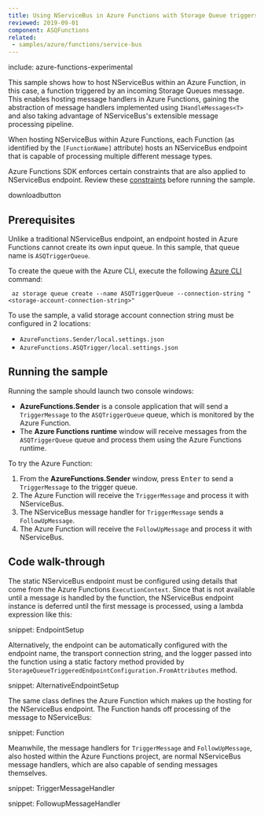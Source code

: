 ```yaml
---
title: Using NServiceBus in Azure Functions with Storage Queue triggers
reviewed: 2019-09-01
component: ASQFunctions
related:
 - samples/azure/functions/service-bus
---
```


include: azure-functions-experimental

This sample shows how to host NServiceBus within an Azure Function, in this case, a function triggered by an incoming Storage Queues message. This enables hosting message handlers in Azure Functions, gaining the abstraction of message handlers implemented using `IHandleMessages<T>` and also taking advantage of NServiceBus's extensible message processing pipeline.

When hosting NServiceBus within Azure Functions, each Function (as identified by the `[FunctionName]` attribute) hosts an NServiceBus endpoint that is capable of processing multiple different message types.

Azure Functions SDK enforces certain constraints that are also applied to NServiceBus endpoint. Review these [constraints](/nservicebus/hosting/azure-functions/) before running the sample.

downloadbutton

## Prerequisites

Unlike a traditional NServiceBus endpoint, an endpoint hosted in Azure Functions cannot create its own input queue. In this sample, that queue name is `ASQTriggerQueue`.

To create the queue with the Azure CLI, execute the following [Azure CLI](https://docs.microsoft.com/en-us/cli/azure/install-azure-cli) command:

```
 az storage queue create --name ASQTriggerQueue --connection-string "<storage-account-connection-string>"
```

To use the sample, a valid storage account connection string must be configured in  2 locations:

* `AzureFunctions.Sender/local.settings.json`
* `AzureFunctions.ASQTrigger/local.settings.json`

## Running the sample

Running the sample should launch two console windows:

* **AzureFunctions.Sender** is a console application that will send a `TriggerMessage` to the `ASQTriggerQueue` queue, which is monitored by the Azure Function.
* The **Azure Functions runtime** window will receive messages from the `ASQTriggerQueue` queue and process them using the Azure Functions runtime.

To try the Azure Function:

1. From the **AzureFunctions.Sender** window, press <kbd>Enter</kbd> to send a `TriggerMessage` to the trigger queue.
1. The Azure Function will receive the `TriggerMessage` and process it with NServiceBus.
1. The NServiceBus message handler for `TriggerMessage` sends a `FollowUpMessage`.
1. The Azure Function will receive the `FollowUpMessage` and process it with NServiceBus.

## Code walk-through

The static NServiceBus endpoint must be configured using details that come from the Azure Functions `ExecutionContext`. Since that is not available until a message is handled by the function, the NServiceBus endpoint instance is deferred until the first message is processed, using a lambda expression like this:

snippet: EndpointSetup

Alternatively, the endpoint can be automatically configured with the endpoint name, the transport connection string, and the logger passed into the function using a static factory method provided by `StorageQueueTriggeredEndpointConfiguration.FromAttributes` method.

snippet: AlternativeEndpointSetup

The same class defines the Azure Function which makes up the hosting for the NServiceBus endpoint. The Function hands off processing of the message to NServiceBus:

snippet: Function

Meanwhile, the message handlers for `TriggerMessage` and `FollowUpMessage`, also hosted within the Azure Functions project, are normal NServiceBus message handlers, which are also capable of sending messages themselves.

snippet: TriggerMessageHandler

snippet: FollowupMessageHandler


